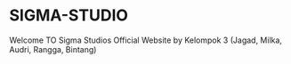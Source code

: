 # SIGMA-STUDIO
Welcome TO Sigma Studios Official Website by Kelompok 3 (Jagad, Milka, Audri, Rangga, Bintang)
